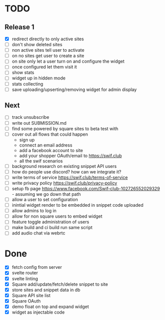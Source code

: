 # TODO

## Release 1

- [x] redirect directly to only active sites
- [ ] don't show deleted sites
- [ ] non active sites tell user to activate
- [ ] on no sites get user to create a site
- [ ] on site only let a user turn on and configure the widget
- [ ] once configured let them visit it
- [ ] show stats
- [ ] widget up in hidden mode
- [ ] stats collecting
- [ ] save uploading/upserting/removing widget for admin display

## Next

- [ ] track unsubscribe
- [ ] write out SUBMISSION.md
- [ ] find some powered by square sites to beta test with
- [ ] cover out all flows that could happen
  - sign up
  - connect an email address
  - add a facebook account to site
  - add your shopper OAuth/email to https://swif.club
  - all the swif scenarios
- [ ] background research on existing snippet API users
- [ ] how do people use discord? how can we integrate it?
- [ ] write terms of service https://swif.club/terms-of-service
- [ ] write privacy policy https://swif.club/privacy-policy
- [ ] setup fb page https://www.facebook.com/Swif-club-102726552029329 - assuming we go down that path
- [ ] allow a user to set configuration
- [ ] inintial widget render to be embedded in snippet code uploaded
- [ ] allow admins to log in
- [ ] allow for non square users to embed widget
- [ ] feature toggle administration of users
- [ ] make build and ci build run same script
- [ ] add audio chat via webrtc

# Done

- [x] fetch config from server
- [x] svelte router
- [x] svelte linting
- [x] Square add/update/fetch/delete snippet to site
- [x] store sites and snippet data in db
- [x] Square API site list
- [x] Square OAuth
- [x] demo float on top and expand widget
- [x] widget as injectable code
